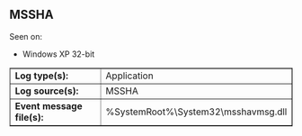 ## MSSHA

Seen on:
* Windows XP 32-bit

<table border="1" class="docutils">
  <tbody>
    <tr>
      <td><b>Log type(s):</b></td>
      <td>Application</td>
    </tr>
    <tr>
      <td><b>Log source(s):</b></td>
      <td>MSSHA</td>
    </tr>
    <tr>
      <td><b>Event message file(s):</b></td>
      <td>%SystemRoot%\System32\msshavmsg.dll</td>
    </tr>
  </tbody>
</table>

&nbsp;

